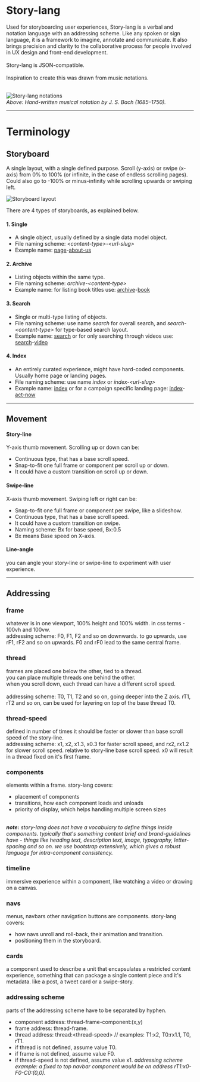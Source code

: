 # Story-lang
Used for storyboarding user experiences, Story-lang is a verbal and notation language with an addressing scheme. Like any spoken or sign language, it is a framework to imagine, annotate and communicate. It also brings precision and clarity to the collaborative process for people involved in UX design and front-end development.
<br><br>
Story-lang is JSON-compatible.
<br><br>
Inspiration to create this was drawn from music notations.<br><br>

![Story-lang notations](https://wildfiretech.co/theme/assets/img/bach-notes.png)<br>
<em>Above: Hand-written musical notation by J. S. Bach (1685–1750).</em>

<hr>

# Terminology

## Storyboard
A single layout, with a single defined purpose. Scroll (y-axis) or swipe (x-axis) from 0% to 100% (or infinite, in the case of endless scrolling pages). Could also go to -100% or minus-infinity while scrolling upwards or swiping left.

![Storyboard layout](https://wildfiretech.co/uploads/2021/05-May/22-Sat/sm/IMG_20210522_121003.jpg)<br>

There are 4 types of storyboards, as explained below.

#### 1. Single
- A single object, usually defined by a single data model object.
- File naming scheme: <em>&lt;content-type&gt;-&lt;url-slug&gt;</em>
- Example name: <u>page</u>-<u>about-us</u>

#### 2. Archive
- Listing objects within the same type.
- File naming scheme: <em>archive-&lt;content-type&gt;</em>
- Example name: for listing book titles use: <u>archive</u>-<u>book</u>

#### 3. Search
- Single or multi-type listing of objects.
- File naming scheme: use name <em>search</em> for overall search, and <em>search-&lt;content-type&gt;</em> for type-based search layout.
- Example name: <u>search</u> or for only searching through videos use: <u>search</u>-<u>video</u>

#### 4. Index
- An entirely curated experience, might have hard-coded components. Usually home page or landing pages.
- File naming scheme: use name <em>index</em> or <em>index-&lt;url-slug&gt;</em>
- Example name: <u>index</u> or for a campaign specific landing page: <u>index</u>-<u>act-now</u>

<hr>

## Movement

#### Story-line
Y-axis thumb movement. Scrolling up or down can be:
- Continuous type, that has a base scroll speed.
- Snap-to-fit one full frame or component per scroll up or down.
- It could have a custom transition on scroll up or down.

#### Swipe-line
X-axis thumb movement. Swiping left or right can be:
- Snap-to-fit one full frame or component per swipe, like a slideshow.
- Continuous type, that has a base scroll speed.
- It could have a custom transition on swipe.
- Naming scheme: Bx for base speed, Bx:0.5
- Bx means Base speed on X-axis.

#### Line-angle
you can angle your story-line or swipe-line to experiment with user experience.

<hr>

## Addressing

### frame
whatever is in one viewport, 100% height and 100% width. in css terms - 100vh and 100vw.
<br>
addressing scheme: F0, F1, F2 and so on downwards. to go upwards, use rF1, rF2 and so on upwards. F0 and rF0 lead to the same central frame.

### thread
frames are placed one below the other, tied to a thread.<br>
you can place multiple threads one behind the other.<br>
when you scroll down, each thread can have a different scroll speed.<br>
<br>
addressing scheme: T0, T1, T2 and so on, going deeper into the Z axis. rT1, rT2 and so on, can be used for layering on top of the base thread T0.

### thread-speed
defined in number of times it should be faster or slower than base scroll speed of the story-line.<br>
addressing scheme: x1, x2, x1.3, x0.3 for faster scroll speed, and rx2, rx1.2 for slower scroll speed. relative to story-line base scroll speed. x0 will result in a thread fixed on it's first frame.

### components
elements within a frame. story-lang covers:
- placement of components
- transitions, how each component loads and unloads
- priority of display, which helps handling multiple screen sizes
<br>
<em><strong>note:</strong> story-lang does not have a vocabulary to define things inside components. typically that's something content brief and brand-guidelines have - things like heading text, description text, image, typography, letter-spacing and so on. we use bootstrap extensively, which gives a robust language for intra-component consistency.</em>

### timeline
immersive experience within a component, like watching a video or drawing on a canvas.

### navs
menus, navbars other navigation buttons are components. story-lang covers:
- how navs unroll and roll-back, their animation and transition.
- positioning them in the storyboard.

### cards
a component used to describe a unit that encapsulates a restricted content experience, something that can package a single content piece and it's metadata. like a post, a tweet card or a swipe-story.

### addressing scheme
parts of the addressing scheme have to be separated by hyphen.
- component address: thread-frame-component:(x,y)
- frame address: thread-frame.
- thread address: thread:&lt;thread-speed&gt; // examples: T1:x2, T0:rx1.1, T0, rT1.
- if thread is not defined, assume value T0.
- if frame is not defined, assume value F0.
- if thread-speed is not defined, assume value x1.
<em>addressing scheme example: a fixed to top navbar component would be on address rT1:x0-F0-C0:(0,0).</em>